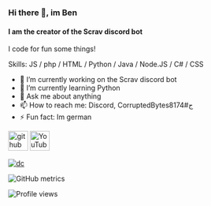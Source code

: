 ### Hi there 👋, im Ben
#### I am the creator of the Scrav discord bot
I code for fun some things!

Skills: JS / php / HTML / Python / Java / Node.JS / C# / CSS

- 🔭 I’m currently working on the Scrav discord bot 
- 🌱 I’m currently learning Python 
- 💬 Ask me about anything 
- 📫 How to reach me: Discord, CorruptedBytesج#8174 
- ⚡ Fun fact: Im german 


[<img src='https://cdn.jsdelivr.net/npm/simple-icons@3.0.1/icons/github.svg' alt='github' height='40'>](https://github.com/PServerYT)  [<img src='https://cdn.jsdelivr.net/npm/simple-icons@3.0.1/icons/youtube.svg' alt='YouTube' height='40'>](https://www.youtube.com/channel/UCADgxyRpu3VtSpV67lcNxDQ)

[<img alt="dc">](https://discord.c99.nl/widget/theme-4/1002029680876068944.png) 

![GitHub metrics](https://metrics.lecoq.io/PServerYT)  

![Profile views](https://gpvc.arturio.dev/PServerYT)  
